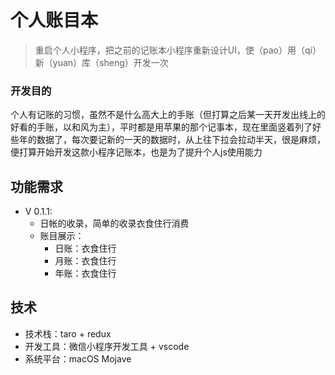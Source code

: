 # 个人账目本

> 重启个人小程序，把之前的记账本小程序重新设计UI，使（pao）用（qi）新（yuan）库（sheng）开发一次

### 开发目的

个人有记账的习惯，虽然不是什么高大上的手账（但打算之后某一天开发出线上的好看的手账，以和风为主），平时都是用苹果的那个记事本，现在里面竖着列了好些年的数据了，每次要记新的一天的数据时，从上往下拉会拉动半天，很是麻烦，便打算开始开发这款小程序记账本，也是为了提升个人js使用能力

## 功能需求

+ V 0.1.1:
  + 日帐的收录，简单的收录衣食住行消费
  + 账目展示：
    + 日账：衣食住行
    + 月账：衣食住行
    + 年账：衣食住行

## 技术

+ 技术栈：taro + redux
+ 开发工具：微信小程序开发工具 + vscode
+ 系统平台：macOS Mojave
